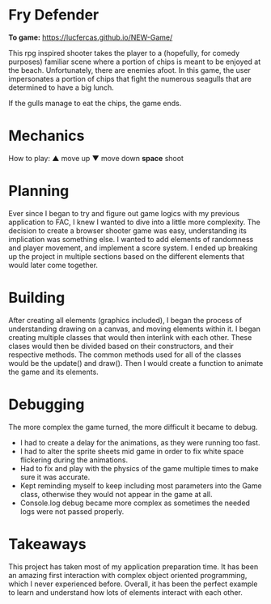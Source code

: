 # Fry Defender

**To game:** https://lucfercas.github.io/NEW-Game/

This rpg inspired shooter takes the player to a (hopefully, for comedy purposes) familiar scene where a portion of chips is meant to be enjoyed at the beach. Unfortunately, there are enemies afoot. In this game, the user impersonates a portion of chips that fight the numerous seagulls that are determined to have a big lunch. 

If the gulls manage to eat the chips, the game ends.

# Mechanics

How to play:
▲ move up
▼ move down
**space** shoot

# Planning

Ever since I began to try and figure out game logics with my previous application to FAC, I knew I wanted to dive into a little more complexity. The decision to create a browser shooter game was easy, understanding its implication was something else. I wanted to add elements of randomness and player movement, and implement a score system. I ended up breaking up the project in multiple sections based on the different elements that would later come together. 

# Building

After creating all elements (graphics included), I began the process of understanding drawing on a canvas, and moving elements within it. I began creating multiple classes that would then interlink with each other. These clases would then be divided based on their constructors, and their respective methods. The common methods used for all of the classes would be the update() and draw(). Then I would create a function to animate the game and its elements.


# Debugging

The more complex the game turned, the more difficult it became to debug. 

- I had to create a delay for the animations, as they were running too fast.
- I had to alter the sprite sheets mid game in order to fix white space flickering during the animations.
- Had to fix and play with the physics of the game multiple times to make sure it was accurate.
- Kept reminding myself to keep including most parameters into the Game class, otherwise they would not appear in the game at all.
- Console.log debug became more complex as sometimes the needed logs were not passed properly.

# Takeaways

This project has taken most of my application preparation time. It has been an amazing first interaction with complex object oriented programming, which I never experienced before. Overall, it has been the perfect example to learn and understand how lots of elements interact with each other.
